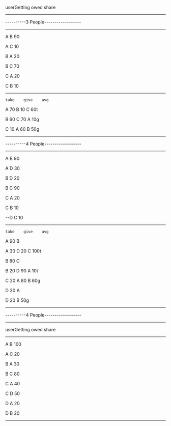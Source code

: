 userGetting		owed		share

------------------------------------

----------3 People------------------

------------------------------------

A				B			90

A				C			10

B				A			20

B				C			70

C				A			20

C				B			10

------------------------------------

	take	give	avg

A	70 B	10 C	60t

B	60 C	70 A	10g

C	10 A	60 B	50g

------------------------------------

----------4 People------------------

------------------------------------

A				B			90

A				D			30

B				D			20

B				C			90

C				A			20

C				B			10

--D				C			10

------------------------------------

	take	give	avg

A	90 B

A	30 D	20 C	100t

B	80 C

B	20 D	90 A	10t

C	20 A	80 B	60g

D			30 A

D			20 B	50g

------------------------------------

----------4 People------------------

------------------------------------

userGetting		owed		share

------------------------------------

A				B			100

A				C			20

B				A			30

B				C			80

C				A			40

C				D			50

D				A			20

D				B			20

------------------------------------

